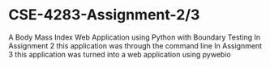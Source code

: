 # CSE-4283-Assignment-2/3
A Body Mass Index Web Application using Python with Boundary Testing
In Assignment 2 this application was through the command line
In Assignment 3 this application was turned into a web application using pywebio
